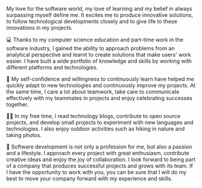 My love for the software world, my love of learning and my belief in always surpassing myself define me. It excites me to produce innovative solutions, to follow technological developments closely and to give life to these innovations in my projects.

💻 Thanks to my computer science education and part-time work in the software industry, I gained the ability to approach problems from an analytical perspective and learnt to create solutions that make users' work easier. I have built a wide portfolio of knowledge and skills by working with different platforms and technologies.

👯 My self-confidence and willingness to continuously learn have helped me quickly adapt to new technologies and continuously improve my projects. At the same time, I care a lot about teamwork, take care to communicate effectively with my teammates in projects and enjoy celebrating successes together.

👩‍💻 In my free time, I read technology blogs, contribute to open source projects, and develop small projects to experiment with new languages and technologies. I also enjoy outdoor activities such as hiking in nature and taking photos.

🙂 Software development is not only a profession for me, but also a passion and a lifestyle. I approach every project with great enthusiasm, contribute creative ideas and enjoy the joy of collaboration. I look forward to being part of a company that produces successful projects and grows with its team. If I have the opportunity to work with you, you can be sure that I will do my best to move your company forward with my experience and skills.
